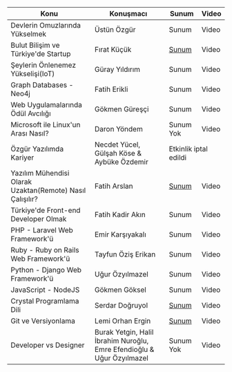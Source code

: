 <table>
    <thead>
    <tr>
        <th>Konu</th>
        <th>Konuşmacı</th>
        <th>Sunum</th>
        <th>Video</th>
    </tr>
    </thead>
    <tbody>
    <tr>
        <td>Devlerin Omuzlarında Yükselmek</td>
        <td>Üstün Özgür</td>
        <td>Sunum</td>
        <td>Video</td>
    </tr>
    <tr>
        <td>Bulut Bilişim ve Türkiye'de Startup</td>
        <td>Fırat Küçük</td>
        <td><a href="http://slides.com/codvio/pg/" target="_blank">Sunum</a></td>
        <td>Video</td>
    </tr>
    <tr>
        <td>Şeylerin Önlenemez Yükselişi(IoT)</td>
        <td>Güray Yıldırım</td>
        <td>Sunum</td>
        <td>Video</td>
    </tr>
    <tr>
        <td>Graph Databases - Neo4j</td>
        <td>Fatih Erikli</td>
        <td>Sunum</td>
        <td>Video</td>
    </tr>
    <tr>
        <td>Web Uygulamalarında Ödül Avcılığı</td>
        <td>Gökmen Güreşçi</td>
        <td>Sunum</td>
        <td>Video</td>
    </tr>
    <tr>
        <td>Microsoft ile Linux'un Arası Nasıl?</td>
        <td>Daron Yöndem</td>
        <td>Sunum Yok</td>
        <td>Video</td>
    </tr>
    <tr>
        <td>Özgür Yazılımda Kariyer</td>
        <td>Necdet Yücel, Gülşah Köse & Aybüke Özdemir</td>
        <td colspan="2">Etkinlik iptal edildi</td>
    </tr>
    <tr>
        <td>Yazılım Mühendisi Olarak Uzaktan(Remote) Nasıl Çalışılır?</td>
        <td>Fatih Arslan</td>
        <td><a href="https://speakerdeck.com/farslan/uzaktan-calismak" target="_blank">Sunum</a></td>
        <td>Video</td>
    </tr>
    <tr>
        <td>Türkiye'de Front-end Developer Olmak</td>
        <td>Fatih Kadir Akın</td>
        <td>Sunum</td>
        <td>Video</td>
    </tr>
    <tr>
        <td>PHP - Laravel Web Framework'ü</td>
        <td>Emir Karşıyakalı</td>
        <td>Sunum</td>
        <td>Video</td>
    </tr>
    <tr>
        <td>Ruby - Ruby on Rails Web Framework'ü</td>
        <td>Tayfun Öziş Erikan</td>
        <td>Sunum</td>
        <td>Video</td>
    </tr>
    <tr>
        <td>Python - Django Web Framework'ü</td>
        <td>Uğur Özyılmazel</td>
        <td>Sunum</td>
        <td>Video</td>
    </tr>
    <tr>
        <td>JavaScript - NodeJS</td>
        <td>Gökmen Göksel</td>
        <td>Sunum</td>
        <td>Video</td>
    </tr>
    <tr>
        <td>Crystal Programlama Dili</td>
        <td>Serdar Doğruyol</td>
        <td><a href="http://slides.com/sdogruyol/crystal-2" target="_blank">Sunum</a></td>
        <td>Video</td>
    </tr>
    <tr>
        <td>Git ve Versiyonlama</td>
        <td>Lemi Orhan Ergin</td>
        <td><a href="http://www.slideshare.net/lemiorhan/git-bildiiniz-gibi-deil" target="_blank">Sunum</a></td>
        <td>Video</td>
    </tr>
    <tr>
        <td>Developer vs Designer</td>
        <td>Burak Yetgin, Halil İbrahim Nuroğlu, Emre Efendioğlu & Uğur Özyılmazel</td>
        <td>Sunum Yok</td>
        <td>Video</td>
    </tr>
    </tbody>
</table>

